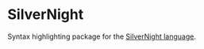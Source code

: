 # SilverNight

Syntax highlighting package for the [SilverNight language](https://github.com/ClementNerma/SilverNight-draft).